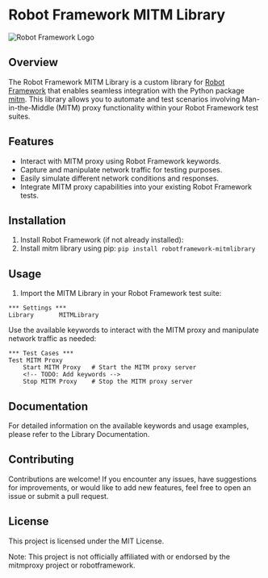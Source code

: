 # Robot Framework MITM Library

![Robot Framework Logo](https://robotframework.org/robotframework/latest/RobotFrameworkLogo.png)

## Overview

The Robot Framework MITM Library is a custom library for [Robot Framework](https://robotframework.org/) that enables seamless integration with the Python package [mitm](https://github.com/mitmproxy/mitmproxy). This library allows you to automate and test scenarios involving Man-in-the-Middle (MITM) proxy functionality within your Robot Framework test suites.

## Features

- Interact with MITM proxy using Robot Framework keywords.
- Capture and manipulate network traffic for testing purposes.
- Easily simulate different network conditions and responses.
- Integrate MITM proxy capabilities into your existing Robot Framework tests.

## Installation

1. Install Robot Framework (if not already installed):
2. Install mitm library using pip:
`pip install robotframework-mitmlibrary`


## Usage

1. Import the MITM Library in your Robot Framework test suite:
```robotframework
*** Settings ***
Library       MITMLibrary
```

Use the available keywords to interact with the MITM proxy and manipulate network traffic as needed:
```robotframework
*** Test Cases ***
Test MITM Proxy
    Start MITM Proxy   # Start the MITM proxy server
    <!-- TODO: Add keywords -->
    Stop MITM Proxy    # Stop the MITM proxy server
```
## Documentation
For detailed information on the available keywords and usage examples, please refer to the Library Documentation.

## Contributing
Contributions are welcome! If you encounter any issues, have suggestions for improvements, or would like to add new features, feel free to open an issue or submit a pull request.

## License
This project is licensed under the MIT License.

Note: This project is not officially affiliated with or endorsed by the mitmproxy project or robotframework.
